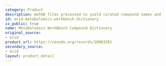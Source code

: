 ```yaml
---
category: Product
description: mwTAB files processed to yield curated compound names and identifiers.
id: ecid.metabolomics.workbench.dictionary
is_public: true
name: Metabolomics WorkBench Compound Dictionary
original_source:
- ecid
product_url: https://zenodo.org/records/10963201
secondary_source:
- ecid
layout: product_detail
---
```

